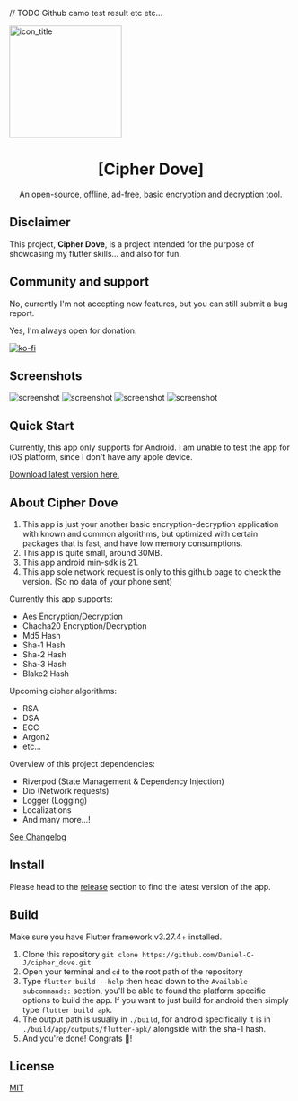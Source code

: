 // TODO Github camo test result etc etc...

<img src="./media/icon_hd.png" align="center" alt="icon_title" width=200></img>
<h1 align="center"> [Cipher Dove] </h1>
<p align="center">An open-source, offline, ad-free, basic encryption and decryption tool. </p>


## Disclaimer
This project, **Cipher Dove**, is a project intended for the purpose of showcasing my flutter skills... and also for fun.


## Community and support
No, currently I'm not accepting new features, but you can still submit a bug report.

Yes, I'm always open for donation. 

[![ko-fi](https://ko-fi.com/img/githubbutton_sm.svg)](https://ko-fi.com/P5P4L666F)


## Screenshots
<img src="./media/screenshot (1).png" alt="screenshot"></img>
<img src="./media/screenshot (2).png" alt="screenshot"></img>
<img src="./media/screenshot (3).png" alt="screenshot"></img>
<img src="./media/screenshot (4).png" alt="screenshot"></img>



## Quick Start
Currently, this app only supports for Android. I am unable to test the app for iOS platform, since I don't have any apple device.

[Download latest version here.](https://github.com/Daniel-C-J/cipher_dove/releases)


## About Cipher Dove
1) This app is just your another basic encryption-decryption application with known and common algorithms, but optimized with certain packages that is fast, and have low memory consumptions. 
2) This app is quite small, around 30MB.
3) This app android min-sdk is 21. 
4) This app sole network request is only to this github page to check the version. (So no data of your phone sent)

Currently this app supports:
- Aes Encryption/Decryption
- Chacha20 Encryption/Decryption
- Md5 Hash
- Sha-1 Hash
- Sha-2 Hash
- Sha-3 Hash
- Blake2 Hash
  
Upcoming cipher algorithms:
- RSA
- DSA
- ECC
- Argon2
- etc...

Overview of this project dependencies:
- Riverpod (State Management & Dependency Injection)
- Dio (Network requests)
- Logger (Logging)
- Localizations
- And many more...!

[See Changelog](./CHANGELOG.md)


## Install
Please head to the [release](https://github.com/Daniel-C-J/cipher_dove/releases) section to find the latest version of the app.


## Build
Make sure you have Flutter framework v3.27.4+ installed.

1. Clone this repository `git clone https://github.com/Daniel-C-J/cipher_dove.git`
2. Open your terminal and `cd` to the root path of the repository
3. Type `flutter build --help` then head down to the `Available subcommands:` section, you'll be able to found the platform specific options to build the app. If you want to just build for android then simply type `flutter build apk`.
4. The output path is usually in `./build`, for android specifically it is in `./build/app/outputs/flutter-apk/` alongside with the sha-1 hash.
5. And you're done! Congrats 🎉!
   

## License
[MIT](./LICENSE)
